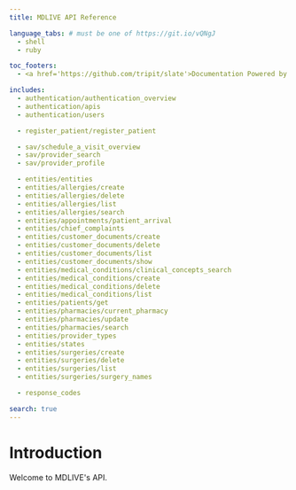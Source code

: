 ```yaml
---
title: MDLIVE API Reference

language_tabs: # must be one of https://git.io/vQNgJ
  - shell
  - ruby

toc_footers:
  - <a href='https://github.com/tripit/slate'>Documentation Powered by Slate</a>

includes:
  - authentication/authentication_overview
  - authentication/apis
  - authentication/users

  - register_patient/register_patient

  - sav/schedule_a_visit_overview
  - sav/provider_search
  - sav/provider_profile

  - entities/entities
  - entities/allergies/create
  - entities/allergies/delete
  - entities/allergies/list
  - entities/allergies/search
  - entities/appointments/patient_arrival
  - entities/chief_complaints
  - entities/customer_documents/create
  - entities/customer_documents/delete
  - entities/customer_documents/list
  - entities/customer_documents/show
  - entities/medical_conditions/clinical_concepts_search
  - entities/medical_conditions/create
  - entities/medical_conditions/delete
  - entities/medical_conditions/list
  - entities/patients/get
  - entities/pharmacies/current_pharmacy
  - entities/pharmacies/update
  - entities/pharmacies/search
  - entities/provider_types
  - entities/states
  - entities/surgeries/create
  - entities/surgeries/delete
  - entities/surgeries/list
  - entities/surgeries/surgery_names

  - response_codes

search: true
---
```


# Introduction

Welcome to MDLIVE's API.


